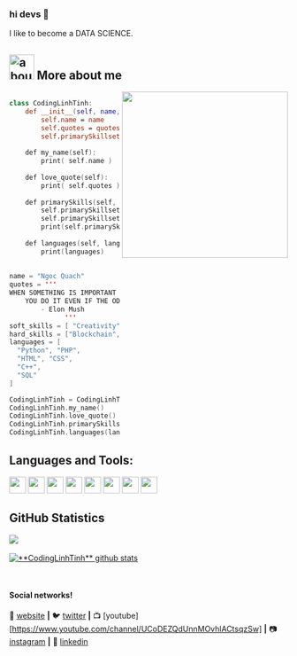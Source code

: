 ### hi devs 👋

I like to become a DATA SCIENCE.

## <img width="45" alt="about" src="https://raw.github.com/elizarov/elizarov/master/about.png"> More about me

<img align="right" width="300" src="https://i2.wp.com/allhtaccess.info/wp-content/uploads/2018/03/programming.gif?fit=1281%2C716&ssl=1" />

```kotlin

class CodingLinhTinh:
    def __init__(self, name, quotes):
        self.name = name
        self.quotes = quotes
        self.primarySkillset = {"Soft_skills":[],"Hard_skills":[]}
        
    def my_name(self):
        print( self.name )
        
    def love_quote(self):
        print( self.quotes )
        
    def primarySkills(self, soft_skills, hard_skills ):
        self.primarySkillset["Soft_skills"].append(soft_skills)
        self.primarySkillset["Hard_skills"].append(hard_skills)
        print(self.primarySkillset)
        
    def languages(self, languages):
        print(languages)
        
   
name = "Ngoc Quach"
quotes = '''
WHEN SOMETHING IS IMPORTANT ENOUGH, 
    YOU DO IT EVEN IF THE ODDS ARE NOT IN YOUR FAVOR. 
        - Elon Mush
              '''
soft_skills = [ "Creativity", "Problem Solving", "Conflict Resolution" ]
hard_skills = ["Blockchain", "Data Science"]
languages = [
  "Python", "PHP", 
  "HTML", "CSS", 
  "C++", 
  "SQL"
]

CodingLinhTinh = CodingLinhTinh(name,quotes)
CodingLinhTinh.my_name()
CodingLinhTinh.love_quote()
CodingLinhTinh.primarySkills(soft_skills,hard_skills)
CodingLinhTinh.languages(languages)
```

## **Languages and Tools:**  
<code><img height="30" src="https://img.shields.io/badge/Python-3776AB?style=for-the-badge&logo=python&logoColor=white"></code>
<code><img height="30" src="https://img.shields.io/badge/HTML-239120?style=for-the-badge&logo=html5&logoColor=white"></code>
<code><img height="30" src="https://img.shields.io/badge/CSS-239120?&style=for-the-badge&logo=css3&logoColor=white"></code>
<code><img height="30" src="https://img.shields.io/badge/Python-14354C?style=for-the-badge&logo=python&logoColor=white"></code>
<code><img height="30" src="https://img.shields.io/badge/C%2B%2B-00599C?style=for-the-badge&logo=c%2B%2B&logoColor=white"></code>
<code><img height="30" src="https://img.shields.io/badge/PHP-777BB4?style=for-the-badge&logo=php&logoColor=white"></code>
<code><img height="30" src="https://img.shields.io/badge/Heroku-430098?style=for-the-badge&logo=heroku&logoColor=white"></code>
<code><img height="30" src="https://img.shields.io/badge/Microsoft_SQL_Server-CC2927?style=for-the-badge&logo=microsoft-sql-server&logoColor=white"></code>

## **GitHub Statistics**

<a href="https://github.com/CodingLinhTinh">
  <img align="center" src="https://github-readme-stats.vercel.app/api/top-langs/?username=codinglinhtinh&hide=html&layout=compact&theme=radical" />
</a>
<br>
<br>
<a href="https://github.com/CodingLinhTinh">
 <img align="center" src="https://github-readme-stats.vercel.app/api?username=codinglinhtinh&show_icons=true&theme=radical&line_height=27" alt="**CodingLinhTinh** github stats"/>
</a>

[website]: #
[twitter]: https://twitter.com/CodingLinhTinh
[youtube]: https://www.youtube.com/user/CodingLinhTinh/
[instagram]: https://www.instagram.com/CodingLinhTinh/
[linkedin]: https://www.linkedin.com/in/CodingLinhTinh/
<br>

#### Social networks!

🏡 [website][website] **|** 
🐦 [twitter][twitter] **|** 
📺 [youtube][https://www.youtube.com/channel/UCoDEZQdUnnMOvhlACtsqzSw] **|** 
📷 [instagram][instagram] **|** 
👔 [linkedin][linkedin]

